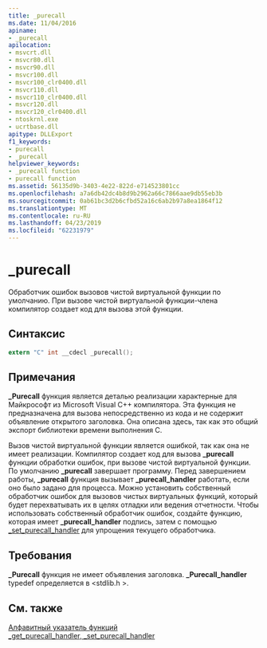 ```yaml
---
title: _purecall
ms.date: 11/04/2016
apiname:
- _purecall
apilocation:
- msvcrt.dll
- msvcr80.dll
- msvcr90.dll
- msvcr100.dll
- msvcr100_clr0400.dll
- msvcr110.dll
- msvcr110_clr0400.dll
- msvcr120.dll
- msvcr120_clr0400.dll
- ntoskrnl.exe
- ucrtbase.dll
apitype: DLLExport
f1_keywords:
- purecall
- _purecall
helpviewer_keywords:
- _purecall function
- purecall function
ms.assetid: 56135d9b-3403-4e22-822d-e714523801cc
ms.openlocfilehash: a7a6db42dc4b8d9b2962a66c7866aae9db55eb3b
ms.sourcegitcommit: 0ab61bc3d2b6cfbd52a16c6ab2b97a8ea1864f12
ms.translationtype: MT
ms.contentlocale: ru-RU
ms.lasthandoff: 04/23/2019
ms.locfileid: "62231979"
---
```

# <a name="purecall"></a>_purecall

Обработчик ошибок вызовов чистой виртуальной функции по умолчанию. При вызове чистой виртуальной функции-члена компилятор создает код для вызова этой функции.

## <a name="syntax"></a>Синтаксис

```C
extern "C" int __cdecl _purecall();
```

## <a name="remarks"></a>Примечания

**_Purecall** функция является деталью реализации характерные для Майкрософт из Microsoft Visual C++ компилятора. Эта функция не предназначена для вызова непосредственно из кода и не содержит объявление открытого заголовка. Она описана здесь, так как это общий экспорт библиотеки времени выполнения C.

Вызов чистой виртуальной функции является ошибкой, так как она не имеет реализации. Компилятор создает код для вызова **_purecall** функции обработки ошибок, при вызове чистой виртуальной функции. По умолчанию **_purecall** завершает программу. Перед завершением работы, **_purecall** функция вызывает **_purecall_handler** работать, если оно было задано для процесса. Можно установить собственный обработчик ошибок для вызовов чистых виртуальных функций, который будет перехватывать их в целях отладки или ведения отчетности. Чтобы использовать собственный обработчик ошибок, создайте функцию, которая имеет **_purecall_handler** подпись, затем с помощью [_set_purecall_handler](get-purecall-handler-set-purecall-handler.md) для упрощения текущего обработчика.

## <a name="requirements"></a>Требования

**_Purecall** функция не имеет объявления заголовка. **_Purecall_handler** typedef определяется в \<stdlib.h >.

## <a name="see-also"></a>См. также

[Алфавитный указатель функций](crt-alphabetical-function-reference.md)<br/>
[_get_purecall_handler, _set_purecall_handler](get-purecall-handler-set-purecall-handler.md)<br/>
